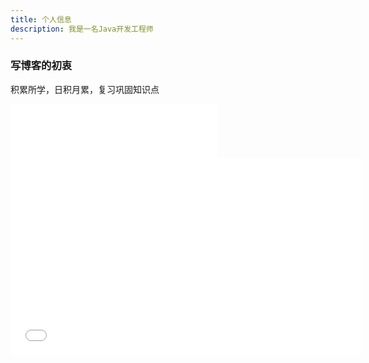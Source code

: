 ```yaml
---
title: 个人信息   
description: 我是一名Java开发工程师
---
```


### 写博客的初衷
积累所学，日积月累，复习巩固知识点

<iframe frameborder="no" border="0" marginwidth="0" marginheight="0" width=330 height=86 src="//music.163.com/outchain/player?type=2&id=1372666017&auto=1&height=66"></iframe>   
<br>
<iframe width="560" height="315" src="//player.bilibili.com/player.html?aid=19448254&cid=31715906&page=1" scrolling="no" border="0" frameborder="no" framespacing="0" allowfullscreen="true"> </iframe>



